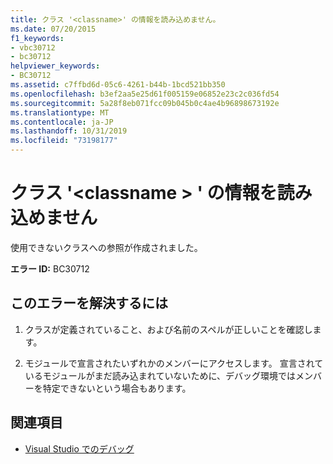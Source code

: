 ```yaml
---
title: クラス '<classname>' の情報を読み込めません。
ms.date: 07/20/2015
f1_keywords:
- vbc30712
- bc30712
helpviewer_keywords:
- BC30712
ms.assetid: c7ffbd6d-05c6-4261-b44b-1bcd521bb350
ms.openlocfilehash: b3ef2aa5e25d61f005159e06852e23c2c036fd54
ms.sourcegitcommit: 5a28f8eb071fcc09b045b0c4ae4b96898673192e
ms.translationtype: MT
ms.contentlocale: ja-JP
ms.lasthandoff: 10/31/2019
ms.locfileid: "73198177"
---
```

# <a name="unable-to-load-information-for-class-classname"></a>クラス '\<classname > ' の情報を読み込めません
使用できないクラスへの参照が作成されました。  
  
 **エラー ID:** BC30712  
  
## <a name="to-correct-this-error"></a>このエラーを解決するには  
  
1. クラスが定義されていること、および名前のスペルが正しいことを確認します。  
  
2. モジュールで宣言されたいずれかのメンバーにアクセスします。 宣言されているモジュールがまだ読み込まれていないために、デバッグ環境ではメンバーを特定できないという場合もあります。  
  
## <a name="see-also"></a>関連項目

- [Visual Studio でのデバッグ](/visualstudio/debugger/debugger-feature-tour)
